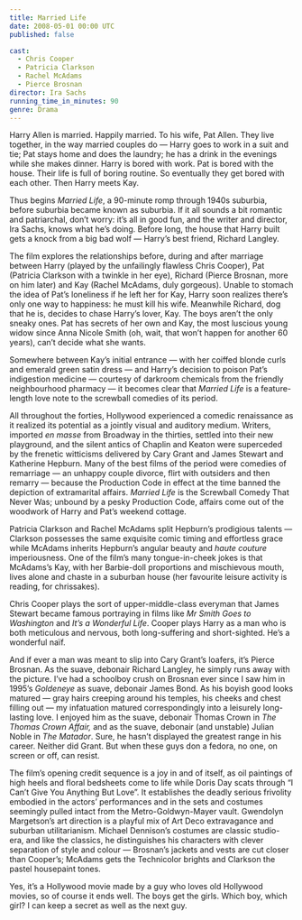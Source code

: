 ```yaml
---
title: Married Life
date: 2008-05-01 00:00 UTC
published: false

cast:
  - Chris Cooper
  - Patricia Clarkson
  - Rachel McAdams
  - Pierce Brosnan
director: Ira Sachs
running_time_in_minutes: 90
genre: Drama
---
```


Harry Allen is married. Happily married. To his wife, Pat Allen. They live
together, in the way married couples do — Harry goes to work in a suit and tie;
Pat stays home and does the laundry; he has a drink in the evenings while she
makes dinner. Harry is bored with work. Pat is bored with the house. Their life
is full of boring routine. So eventually they get bored with each other. Then
Harry meets Kay.

Thus begins *Married Life*, a 90-minute romp through 1940s suburbia, before
suburbia became known as suburbia. If it all sounds a bit romantic and
patriarchal, don’t worry: it’s all in good fun, and the writer and director, Ira
Sachs, knows what he’s doing. Before long, the house that Harry built gets a
knock from a big bad wolf — Harry’s best friend, Richard Langley.

The film explores the relationships before, during and after marriage between
Harry (played by the unfailingly flawless Chris Cooper), Pat (Patricia Clarkson
with a twinkle in her eye), Richard (Pierce Brosnan, more on him later) and Kay
(Rachel McAdams, duly gorgeous). Unable to stomach the idea of Pat’s loneliness
if he left her for Kay, Harry soon realizes there’s only one way to happiness:
he must kill his wife. Meanwhile Richard, dog that he is, decides to chase
Harry’s lover, Kay. The boys aren’t the only sneaky ones. Pat has secrets of her
own and Kay, the most luscious young widow since Anna Nicole Smith (oh, wait,
that won’t happen for another 60 years), can’t decide what she wants.

Somewhere between Kay’s initial entrance — with her coiffed blonde curls and
emerald green satin dress — and Harry’s decision to poison Pat’s indigestion
medicine — courtesy of darkroom chemicals from the friendly neighbourhood
pharmacy — it becomes clear that *Married Life* is a feature-length love note to
the screwball comedies of its period.

All throughout the forties, Hollywood experienced a comedic renaissance as it
realized its potential as a jointly visual and auditory medium. Writers,
imported *en masse* from Broadway in the thirties, settled into their new
playground, and the silent antics of Chaplin and Keaton were superceded by the
frenetic witticisms delivered by Cary Grant and James Stewart and Katherine
Hepburn. Many of the best films of the period were comedies of remarriage — an
unhappy couple divorce, flirt with outsiders and then remarry — because the
Production Code in effect at the time banned the depiction of extramarital
affairs. *Married Life* is the Screwball Comedy That Never Was; unbound by a
pesky Production Code, affairs come out of the woodwork of Harry and Pat’s
weekend cottage.

Patricia Clarkson and Rachel McAdams split Hepburn’s prodigious talents —
Clarkson possesses the same exquisite comic timing and effortless grace while
McAdams inherits Hepburn’s angular beauty and *haute couture* imperiousness. One
of the film’s many tongue-in-cheek jokes is that McAdams’s Kay, with her
Barbie-doll proportions and mischievous mouth, lives alone and chaste in a
suburban house (her favourite leisure activity is reading, for chrissakes).

Chris Cooper plays the sort of upper-middle-class everyman that James Stewart
became famous portraying in films like *Mr Smith Goes to Washington* and *It’s a
Wonderful Life*. Cooper plays Harry as a man who is both meticulous and nervous,
both long-suffering and short-sighted. He’s a wonderful naïf.

And if ever a man was meant to slip into Cary Grant’s loafers, it’s Pierce
Brosnan. As the suave, debonair Richard Langley, he simply runs away with the
picture. I’ve had a schoolboy crush on Brosnan ever since I saw him in 1995’s
*Goldeneye* as suave, debonair James Bond. As his boyish good looks matured —
gray hairs creeping around his temples, his cheeks and chest filling out — my
infatuation matured correspondingly into a leisurely long-lasting love. I
enjoyed him as the suave, debonair Thomas Crown in *The Thomas Crown Affair,*
and as the suave, debonair (and unstable) Julian Noble in *The Matador*. Sure,
he hasn’t displayed the greatest range in his career. Neither did Grant. But
when these guys don a fedora, no one, on screen or off, can resist.

The film’s opening credit sequence is a joy in and of itself, as oil paintings
of high heels and floral bedsheets come to life while Doris Day scats through “I
Can’t Give You Anything But Love”. It establishes the deadly serious frivolity
embodied in the actors’ performances and in the sets and costumes seemingly
pulled intact from the Metro-Goldwyn-Mayer vault. Gwendolyn Margetson’s art
direction is a playful mix of Art Deco extravagance and suburban utilitarianism.
Michael Dennison’s costumes are classic studio-era, and like the classics, he
distinguishes his characters with clever separation of style and colour —
Brosnan’s jackets and vests are cut closer than Cooper’s; McAdams gets the
Technicolor brights and Clarkson the pastel housepaint tones.

Yes, it’s a Hollywood movie made by a guy who loves old Hollywood movies, so of
course it ends well. The boys get the girls. Which boy, which girl? I can keep a
secret as well as the next guy.

